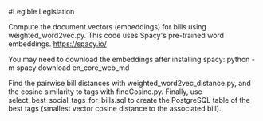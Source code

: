 #Legible Legislation

Compute the document vectors (embeddings) for bills using weighted_word2vec.py. This code uses Spacy's pre-trained word embeddings.
https://spacy.io/

You may need to download the embeddings after installing spacy:
python -m spacy download en_core_web_md

Find the pairwise bill distances with weighted_word2vec_distance.py, and the cosine similarity to tags with findCosine.py. Finally, use select_best_social_tags_for_bills.sql to create the PostgreSQL table of the best tags (smallest vector cosine distance to the associated bill).


